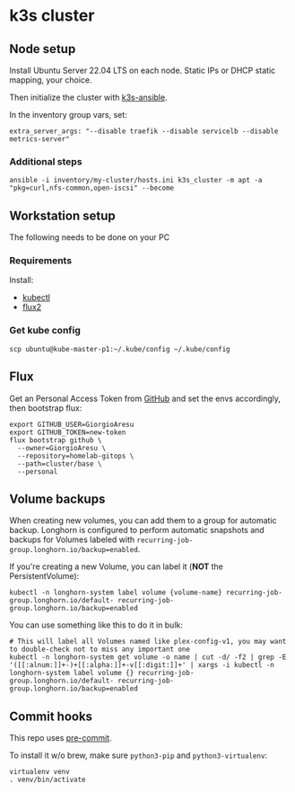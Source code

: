 # k3s cluster

## Node setup

Install Ubuntu Server 22.04 LTS on each node.
Static IPs or DHCP static mapping, your choice.

Then initialize the cluster with [k3s-ansible](https://github.com/k3s-io/k3s-ansible).

In the inventory group vars, set:

```
extra_server_args: "--disable traefik --disable servicelb --disable metrics-server"
```


### Additional steps

```shell
ansible -i inventory/my-cluster/hosts.ini k3s_cluster -m apt -a "pkg=curl,nfs-common,open-iscsi" --become
```


## Workstation setup

The following needs to be done on your PC


### Requirements

Install:

- [kubectl](https://kubernetes.io/docs/tasks/tools/)
- [flux2](https://fluxcd.io/docs/installation/#install-the-flux-cli)


### Get kube config

```shell
scp ubuntu@kube-master-p1:~/.kube/config ~/.kube/config
```


## Flux

Get an Personal Access Token from [GitHub](https://github.com/settings/tokens) and set the envs accordingly, then bootstrap flux:

```shell
export GITHUB_USER=GiorgioAresu
export GITHUB_TOKEN=new-token
flux bootstrap github \
  --owner=GiorgioAresu \
  --repository=homelab-gitops \
  --path=cluster/base \
  --personal
```

## Volume backups

When creating new volumes, you can add them to a group for automatic backup.
Longhorn is configured to perform automatic snapshots and backups for Volumes labeled with `recurring-job-group.longhorn.io/backup=enabled`.

If you're creating a new Volume, you can label it (**NOT** the PersistentVolume):

```shell
kubectl -n longhorn-system label volume {volume-name} recurring-job-group.longhorn.io/default- recurring-job-group.longhorn.io/backup=enabled
```

You can use something like this to do it in bulk:

```shell
# This will label all Volumes named like plex-config-v1, you may want to double-check not to miss any important one
kubectl -n longhorn-system get volume -o name | cut -d/ -f2 | grep -E '([[:alnum:]]+-)+[[:alpha:]]+-v[[:digit:]]+' | xargs -i kubectl -n longhorn-system label volume {} recurring-job-group.longhorn.io/default- recurring-job-group.longhorn.io/backup=enabled
```

## Commit hooks

This repo uses [pre-commit](https://pre-commit.com/).

To install it w/o brew, make sure `python3-pip` and `python3-virtualenv`:

```shell
virtualenv venv
. venv/bin/activate
```
